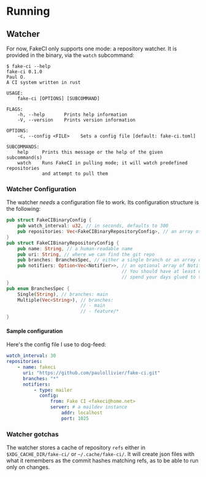 # Running

## Watcher

For now, FakeCI only supports one mode: a repository watcher. It is provided in the binary, via the `watch` subcommand:

```text
$ fake-ci --help
fake-ci 0.1.0
Paul O.
A CI system written in rust

USAGE:
    fake-ci [OPTIONS] [SUBCOMMAND]

FLAGS:
    -h, --help       Prints help information
    -V, --version    Prints version information

OPTIONS:
    -c, --config <FILE>    Sets a config file [default: fake-ci.toml]

SUBCOMMANDS:
    help     Prints this message or the help of the given subcommand(s)
    watch    Runs FakeCI in pulling mode; it will watch predefined repositories
             and attempt to pull them
```

### Watcher Configuration

The watcher _needs_ a configuration file to work. Its configuration structure is the following:

```rust
pub struct FakeCIBinaryConfig {
    pub watch_interval: u32, // in seconds, defaults to 300
    pub repositories: Vec<FakeCIBinaryRepositoryConfig>, // an array of the following structure
}
pub struct FakeCIBinaryRepositoryConfig {
    pub name: String, // a human-readable name
    pub uri: String, // where we can find the git repo
    pub branches: BranchesSpec, // either a single branch or an array of branches
    pub notifiers: Option<Vec<Notifier>>, // an optional array of Notifiers.
                                          // You should have at least one if you don't want to
                                          // spend your days glued to the output console
}
pub enum BranchesSpec {
    Single(String), // branches: main
    Multiple(Vec<String>), // branches:
                           // - main
                           // - feature/*
}
```

#### Sample configuration

Here's the config file I use to dog-feed:

```yaml
watch_interval: 30
repositories:
    - name: fakeci
      uri: "https://github.com/paulollivier/fake-ci.git"
      branches: "*"
      notifiers:
          - type: mailer
            config:
                from: Fake CI <fakeci@home.net>
                server: # a maildev instance
                    addr: localhost
                    port: 1025
```

### Watcher gotchas

The watcher stores a cache of repository `refs` either in `$XDG_CACHE_DIR/fake-ci/` or `~/.cache/fake-ci/`. It will create json files with what it remembers as the commit hashes matching refs, as to be able to run only on changes.
